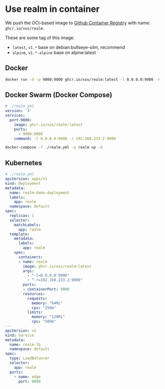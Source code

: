 # Use realm in container

We push the OCI-based image to [Github Container Registry](https://ghcr.io) with name: `ghcr.io/xos/realm`.

These are some tag of this image:

- `latest`, `v1.*` base on debian:bullseye-silm, recommend
- `alpine`, `v1.*-alpine` base on alpine:latest

## Docker

```bash
docker run -d -p 9000:9000 ghcr.io/xos/realm:latest -l 0.0.0.0:9000 -r 192.168.233.2:9000
```

## Docker Swarm (Docker Compose)

```yaml
# ./realm.yml
version: '3'
services:
  port-9000:
    image: ghcr.io/xos/realm:latest
    ports:
      - 9000:9000
    command: -l 0.0.0.0:9000 -r 192.168.233.2:9000
```

```bash
docker-compose -f ./realm.yml -p realm up -d
```

## Kubernetes

```yaml
# ./realm.yml
apiVersion: apps/v1
kind: Deployment
metadata:
  name: realm-demo-deployment
  labels:
    app: realm
  namespace: default
spec:
  replicas: 1
  selector:
    matchLabels:
      app: realm 
  template:
    metadata:
      labels:
        app: realm 
    spec:
      containers:
      - name: realm
        image: ghcr.io/xos/realm:latest
        args:
          - "-l=0.0.0.0:9000"
          - "-r=192.168.233.2:9000"
        ports:
        - containerPort: 9000
        resources:
          requests:
            memory: "64Mi"
            cpu: "250m"
          limits:
            memory: "128Mi"
            cpu: "500m"
---
apiVersion: v1
kind: Service
metadata:
  name: realm-lb
  namespace: default
spec:
  type: LoadBalancer
  selector:
    app: realm
  ports:
    - name: edge
      port: 9000
```
